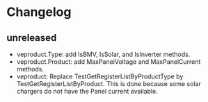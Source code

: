 # Changelog

## unreleased
- veproduct.Type: add IsBMV, IsSolar, and IsInverter methods.
- veproduct.Product: add MaxPanelVoltage and MaxPanelCurrent methods.
- veproduct: Replace TestGetRegisterListByProductType by TestGetRegisterListByProduct.
  This is done because some solar chargers  do not have the Panel current available.